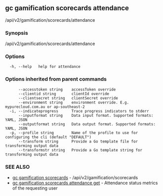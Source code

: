 ## gc gamification scorecards attendance

/api/v2/gamification/scorecards/attendance

### Synopsis

/api/v2/gamification/scorecards/attendance

### Options

```
  -h, --help   help for attendance
```

### Options inherited from parent commands

```
      --accesstoken string    accessToken override
      --clientid string       clientId override
      --clientsecret string   clientSecret override
      --environment string    environment override. E.g. mypurecloud.com.au or ap-southeast-2
  -i, --indicateprogress      Trace progress indicators to stderr
      --inputformat string    Data input format. Supported formats: YAML, JSON
      --outputformat string   Data output format. Supported formats: YAML, JSON
  -p, --profile string        Name of the profile to use for configuring the cli (default "DEFAULT")
      --transform string      Provide a Go template file for transforming output data
      --transformstr string   Provide a Go template string for transforming output data
```

### SEE ALSO

* [gc gamification scorecards](gc_gamification_scorecards.html)	 - /api/v2/gamification/scorecards
* [gc gamification scorecards attendance get](gc_gamification_scorecards_attendance_get.html)	 - Attendance status metrics of the requesting user


